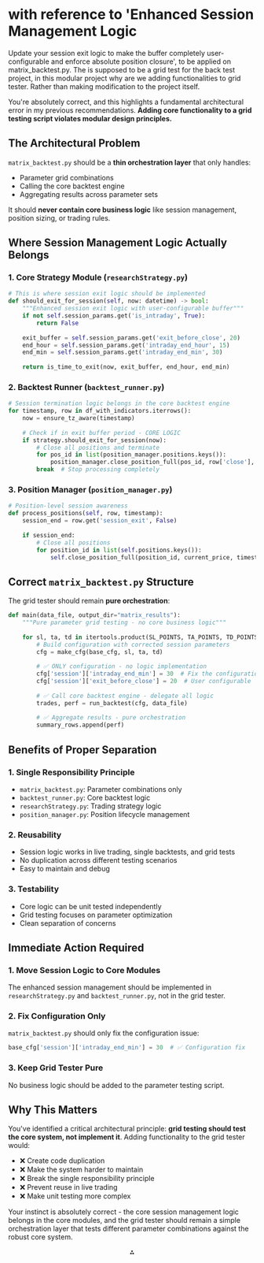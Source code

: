 

# with reference to 'Enhanced Session Management Logic

Update your session exit logic to make the buffer completely user-configurable and enforce absolute position closure', to be applied on matrix_backtest.py. The is supposed to be a grid test for the back test project, in this modular   project why are we adding functionalities to grid tester. Rather than making modification to the project itself.

You're absolutely correct, and this highlights a fundamental architectural error in my previous recommendations. **Adding core functionality to a grid testing script violates modular design principles.**

## The Architectural Problem

`matrix_backtest.py` should be a **thin orchestration layer** that only handles:

- Parameter grid combinations
- Calling the core backtest engine
- Aggregating results across parameter sets

It should **never contain core business logic** like session management, position sizing, or trading rules.

## Where Session Management Logic Actually Belongs

### **1. Core Strategy Module (`researchStrategy.py`)**

```python
# This is where session exit logic should be implemented
def should_exit_for_session(self, now: datetime) -> bool:
    """Enhanced session exit logic with user-configurable buffer"""
    if not self.session_params.get('is_intraday', True):
        return False
    
    exit_buffer = self.session_params.get('exit_before_close', 20)
    end_hour = self.session_params.get('intraday_end_hour', 15)
    end_min = self.session_params.get('intraday_end_min', 30)
    
    return is_time_to_exit(now, exit_buffer, end_hour, end_min)
```


### **2. Backtest Runner (`backtest_runner.py`)**

```python
# Session termination logic belongs in the core backtest engine
for timestamp, row in df_with_indicators.iterrows():
    now = ensure_tz_aware(timestamp)
    
    # Check if in exit buffer period - CORE LOGIC
    if strategy.should_exit_for_session(now):
        # Close all positions and terminate
        for pos_id in list(position_manager.positions.keys()):
            position_manager.close_position_full(pos_id, row['close'], now, "Exit Buffer")
        break  # Stop processing completely
```


### **3. Position Manager (`position_manager.py`)**

```python
# Position-level session awareness
def process_positions(self, row, timestamp):
    session_end = row.get('session_exit', False)
    
    if session_end:
        # Close all positions
        for position_id in list(self.positions.keys()):
            self.close_position_full(position_id, current_price, timestamp, "Session End")
```


## Correct `matrix_backtest.py` Structure

The grid tester should remain **pure orchestration**:

```python
def main(data_file, output_dir="matrix_results"):
    """Pure parameter grid testing - no core business logic"""
    
    for sl, ta, td in itertools.product(SL_POINTS, TA_POINTS, TD_POINTS):
        # Build configuration with corrected session parameters
        cfg = make_cfg(base_cfg, sl, ta, td)
        
        # ✅ ONLY configuration - no logic implementation
        cfg['session']['intraday_end_min'] = 30  # Fix the configuration
        cfg['session']['exit_before_close'] = 20  # User configurable
        
        # ✅ Call core backtest engine - delegate all logic
        trades, perf = run_backtest(cfg, data_file)
        
        # ✅ Aggregate results - pure orchestration
        summary_rows.append(perf)
```


## Benefits of Proper Separation

### **1. Single Responsibility Principle**

- `matrix_backtest.py`: Parameter combinations only
- `backtest_runner.py`: Core backtest logic
- `researchStrategy.py`: Trading strategy logic
- `position_manager.py`: Position lifecycle management


### **2. Reusability**

- Session logic works in live trading, single backtests, and grid tests
- No duplication across different testing scenarios
- Easy to maintain and debug


### **3. Testability**

- Core logic can be unit tested independently
- Grid testing focuses on parameter optimization
- Clean separation of concerns


## Immediate Action Required

### **1. Move Session Logic to Core Modules**

The enhanced session management should be implemented in `researchStrategy.py` and `backtest_runner.py`, not in the grid tester.

### **2. Fix Configuration Only**

`matrix_backtest.py` should only fix the configuration issue:

```python
base_cfg['session']['intraday_end_min'] = 30  # ✅ Configuration fix
```


### **3. Keep Grid Tester Pure**

No business logic should be added to the parameter testing script.

## Why This Matters

You've identified a critical architectural principle: **grid testing should test the core system, not implement it**. Adding functionality to the grid tester would:

- ❌ Create code duplication
- ❌ Make the system harder to maintain
- ❌ Break the single responsibility principle
- ❌ Prevent reuse in live trading
- ❌ Make unit testing more complex

Your instinct is absolutely correct - the core session management logic belongs in the core modules, and the grid tester should remain a simple orchestration layer that tests different parameter combinations against the robust core system.

<div style="text-align: center">⁂</div>

[^1]: matrix_backtest.py

[^2]: cache_manager.py

[^3]: config_loader.py

[^4]: logging_utils.py

[^5]: simple_loader.py

[^6]: time_utils.py

[^7]: broker_adapter.py

[^8]: login.py

[^9]: trader.py

[^10]: websocket_stream.py

[^11]: unified_gui.py

[^12]: indicators.py

[^13]: liveStrategy.py

[^14]: position_manager.py

[^15]: researchStrategy.py

[^16]: strategy_config.yaml

[^17]: backtest_runner.py

[^18]: results.py

[^19]: unified_gui.py

